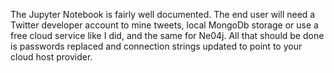 The Jupyter Notebook is fairly well documented. The end user will need a Twitter developer account to mine tweets, local MongoDb storage or use a free cloud service like I did, and the same for Ne04j. All that should be done is passwords replaced and connection strings updated to point to your cloud host provider.
